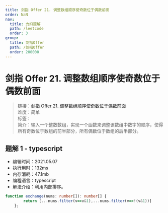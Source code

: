 ```yaml
---
title: 剑指 Offer 21. 调整数组顺序使奇数位于偶数前面
order: NaN
nav:
  title: 力扣题解
  path: /leetcode
  order: 3
group:
  title: 剑指Offer
  path: /剑指Offer
  order: 200000
---
```


# 剑指 Offer 21. 调整数组顺序使奇数位于偶数前面
    
> 链接：[剑指 Offer 21. 调整数组顺序使奇数位于偶数前面](https://leetcode-cn.com/problems/diao-zheng-shu-zu-shun-xu-shi-qi-shu-wei-yu-ou-shu-qian-mian-lcof/)  
> 难度：简单  
> 标签：  
> 简介：输入一个整数数组，实现一个函数来调整该数组中数字的顺序，使得所有奇数位于数组的前半部分，所有偶数位于数组的后半部分。
      
## 题解 1 - typescript
- 编辑时间：2021.05.07
- 执行用时：132ms
- 内存消耗：47.1mb
- 编程语言：typescript
- 解法介绍：利用内部排序。
```typescript
function exchange(nums: number[]): number[] {
        return [...nums.filter(v=>v&1),...nums.filter(v=>!(v&1))]
    };
```

      